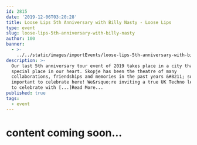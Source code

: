 ```yaml
---
id: 2815
date: '2019-12-06T03:20:28'
title: Loose Lips 5th Anniversary with Billy Nasty - Loose Lips
type: event
slug: loose-lips-5th-anniversary-with-billy-nasty
author: 100
banner:
  - >-
    ../../static/images/importEvents/loose-lips-5th-anniversary-with-billy-nasty/image2815.jpeg
description: >-
  Our last 5th anniversary tour event of 2019 takes place in a city that has a
  special place in our heart. Skopje has been the theatre of many
  collaborations, friendships and memories in the past years &#8211; so it felt
  important to celebrate here! We&rsquo;re inviting a true UK Techno legend over
  to celebrate with [...]Read More...
published: true
tags:
  - event
---
```

content coming soon...
======================